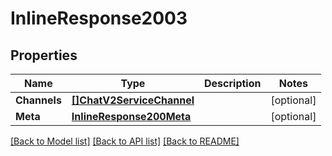 # InlineResponse2003

## Properties

Name | Type | Description | Notes
------------ | ------------- | ------------- | -------------
**Channels** | [**[]ChatV2ServiceChannel**](chat.v2.service.channel.md) |  | [optional] 
**Meta** | [**InlineResponse200Meta**](inline_response_200_meta.md) |  | [optional] 

[[Back to Model list]](../README.md#documentation-for-models) [[Back to API list]](../README.md#documentation-for-api-endpoints) [[Back to README]](../README.md)


